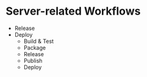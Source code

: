 # Server-related Workflows

- Release
- Deploy
    - Build & Test
    - Package
    - Release
    - Publish
    - Deploy